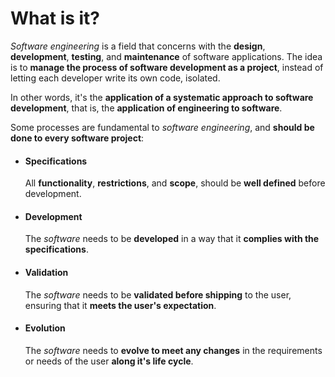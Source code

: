 # What is it?

*Software engineering* is a field that concerns with the **design**, **development**, **testing**, and **maintenance** of software applications. The idea is to **manage the process of software development as a project**, instead of letting each developer write its own code, isolated. 

In other words, it's the  **application of a systematic approach to software development**, that is, the **application of engineering to software**.

Some processes are fundamental to *software engineering*, and **should be done to every software project**:

- #### Specifications
	All **functionality**, **restrictions**, and **scope**, should be **well defined** before development.

- #### Development
	The *software* needs to be **developed** in a way that it **complies with the specifications**.

- #### Validation
	The *software* needs to be **validated before shipping** to the user, ensuring that it **meets the user's expectation**.

- #### Evolution
	The *software* needs to **evolve to meet any changes** in the requirements or needs of the user **along it's life cycle**.

